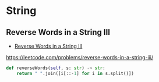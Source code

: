 # String

## Reverse Words in a String III

+ [Reverse Words in a String III](#reverse-words-in-a-string-iii)

https://leetcode.com/problems/reverse-words-in-a-string-iii/

``` python
def reverseWords(self, s: str) -> str:
    return " ".join([i[::-1] for i in s.split()])
```